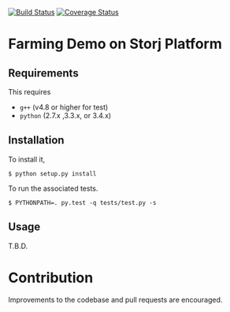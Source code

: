 [![Build Status](https://travis-ci.org/StorjPlatform/StorjDemo.svg?branch=master)](https://travis-ci.org/StorjPlatform/StorjDemo)
[![Coverage Status](https://coveralls.io/repos/StorjPlatform/StorjDemo/badge.svg?branch=master)](https://coveralls.io/r/StorjPlatform/StorjDemo?branch=master)

# Farming Demo on Storj Platform

## Requirements
This requires 
* `g++` (v4.8 or higher for test)
* `python` (2.7.x ,3.3.x, or 3.4.x)

## Installation

To install it,

    $ python setup.py install

To run the associated tests.

    $ PYTHONPATH=. py.test -q tests/test.py -s


## Usage

T.B.D.

# Contribution
Improvements to the codebase and pull requests are encouraged.



